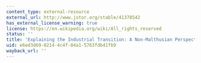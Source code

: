 ```yaml
---
content_type: external-resource
external_url: http://www.jstor.org/stable/41378542
has_external_license_warning: true
license: https://en.wikipedia.org/wiki/All_rights_reserved
status: ''
title: 'Explaining the Industrial Transition: A Non-Malthusian Perspective'
uid: e6ed3d69-0214-4c4f-84a1-5763fdb41fb9
wayback_url: ''
---
```

